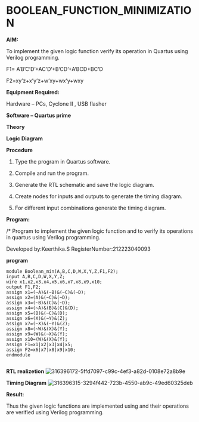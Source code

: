 # BOOLEAN_FUNCTION_MINIMIZATION

**AIM:**

To implement the given logic function verify its operation in Quartus using Verilog programming.

F1= A’B’C’D’+AC’D’+B’CD’+A’BCD+BC’D 

F2=xy’z+x’y’z+w’xy+wx’y+wxy

**Equipment Required:**

Hardware – PCs, Cyclone II , USB flasher

**Software – Quartus prime**

**Theory**

**Logic Diagram**

**Procedure**

1.	Type the program in Quartus software.

2.	Compile and run the program.

3.	Generate the RTL schematic and save the logic diagram.

4.	Create nodes for inputs and outputs to generate the timing diagram.

5.	For different input combinations generate the timing diagram.


**Program:**

/* Program to implement the given logic function and to verify its operations in quartus using Verilog programming. 

Developed by:Keerthika.S
RegisterNumber:212223040093

**program**

```
module Boolean_min(A,B,C,D,W,X,Y,Z,F1,F2);
input A,B,C,D,W,X,Y,Z;
wire x1,x2,x3,x4,x5,x6,x7,x8,x9,x10;
output F1,F2;
assign x1=(~A)&(~B)&(~C)&(~D);
assign x2=(A)&(~C)&(~D);
assign x3=(~B)&(C)&(~D);
assign x4=(~A)&(B)&(C)&(D);
assign x5=(B)&(~C)&(D);
assign x6=(X)&(~Y)&(Z);
assign x7=(~X)&(~Y)&(Z);
assign x8=(~W)&(X)&(Y);
assign x9=(W)&(~X)&(Y);
assign x10=(W)&(X)&(Y);
assign F1=x1|x2|x3|x4|x5;
assign F2=x6|x7|x8|x9|x10;
endmodule


```
**RTL realizetion**
![316396172-5ffd7097-c99c-4ef3-a82d-0108e72a8b9e](https://github.com/keerthigasudhagar/BOOLEAN_FUNCTION_MINIMIZATION/assets/163229129/f7b9d2fc-8e84-4951-bebf-ff0c1479b8e8)

**Timing Diagram**
![316396315-3294f442-723b-4550-ab9c-49ed60325deb](https://github.com/keerthigasudhagar/BOOLEAN_FUNCTION_MINIMIZATION/assets/163229129/460bf703-d1f1-4799-9304-08e7c4e778c9)


**Result:**

Thus the given logic functions are implemented using and their operations are verified using Verilog programming.

